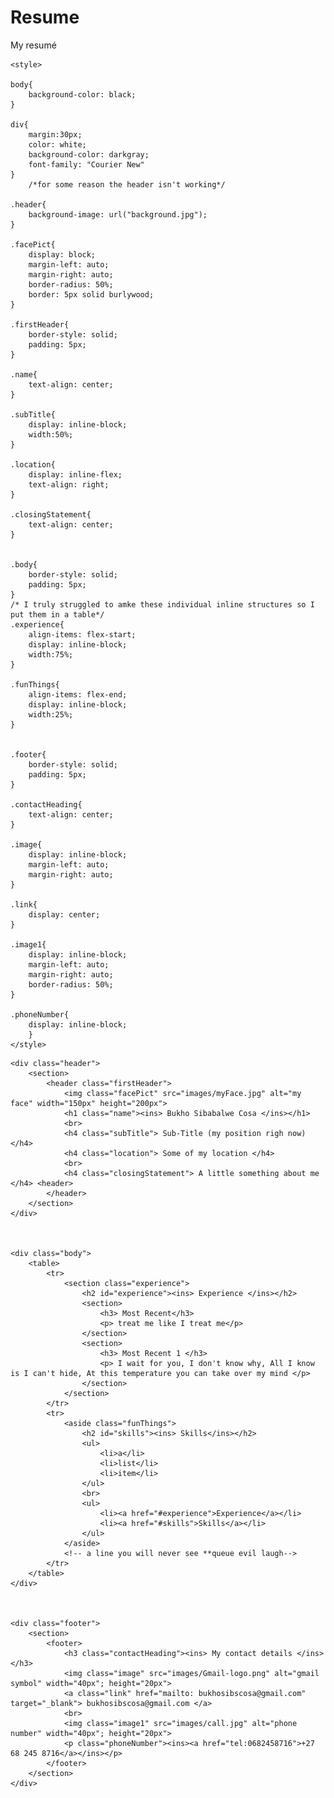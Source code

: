 # Resume
 My resumé

<!DOCTYPE html>
<html>
  <head>
    <title> Bukho's Resumé </title>
    <link rel="stylesheet" type="text/css" href="stylesheet.css">

    <style>
    
    body{
        background-color: black;
    }
    
    div{
        margin:30px;
        color: white;
        background-color: darkgray;
        font-family: "Courier New"
    }
        /*for some reason the header isn't working*/
        
    .header{
        background-image: url("background.jpg");
    }
    
    .facePict{
        display: block;
        margin-left: auto;
        margin-right: auto;
        border-radius: 50%;
        border: 5px solid burlywood;
    }
    
    .firstHeader{
        border-style: solid;
        padding: 5px;
    }
    
    .name{
        text-align: center;
    }
    
    .subTitle{
        display: inline-block;
        width:50%;
    }
    
    .location{
        display: inline-flex;
        text-align: right;
    }
    
    .closingStatement{
        text-align: center;
    }
    
    
    .body{
        border-style: solid;
        padding: 5px;
    }
    /* I truly struggled to amke these individual inline structures so I put them in a table*/
    .experience{
        align-items: flex-start;
        display: inline-block;
        width:75%;
    }
    
    .funThings{
        align-items: flex-end;
        display: inline-block;
        width:25%;
    }
    
    
    .footer{
        border-style: solid;
        padding: 5px;
    }
    
    .contactHeading{
        text-align: center;
    }
    
    .image{
        display: inline-block;
        margin-left: auto;
        margin-right: auto;
    }
    
    .link{
        display: center;
    }
    
    .image1{
        display: inline-block;
        margin-left: auto;
        margin-right: auto;
        border-radius: 50%;
    }
    
    .phoneNumber{
        display: inline-block;
        }
    </style>

  </head>


  <body>

    <div class="header">
        <section>
            <header class="firstHeader">
                <img class="facePict" src="images/myFace.jpg" alt="my face" width="150px" height="200px">
                <h1 class="name"><ins> Bukho Sibabalwe Cosa </ins></h1>
                <br>
                <h4 class="subTitle"> Sub-Title (my position righ now) </h4> 
                <h4 class="location"> Some of my location </h4>
                <br>
                <h4 class="closingStatement"> A little something about me </h4> <header>                                                      
            </header>
        </section>
    </div>



    <div class="body">
        <table>
            <tr>
                <section class="experience">
                    <h2 id="experience"><ins> Experience </ins></h2>
                    <section>
                        <h3> Most Recent</h3>
                        <p> treat me like I treat me</p>
                    </section>
                    <section>
                        <h3> Most Recent 1 </h3>
                        <p> I wait for you, I don't know why, All I know is I can't hide, At this temperature you can take over my mind </p>
                    </section>
                </section>
            </tr>
            <tr>
                <aside class="funThings">
                    <h2 id="skills"><ins> Skills</ins></h2>
                    <ul>
                        <li>a</li>
                        <li>list</li>
                        <li>item</li>
                    </ul>
                    <br>
                    <ul>
                        <li><a href="#experience">Experience</a></li>
                        <li><a href="#skills">Skills</a></li>
                    </ul>
                </aside>
                <!-- a line you will never see **queue evil laugh-->
            </tr>
        </table>
    </div>



    <div class="footer">
        <section>
            <footer>
                <h3 class="contactHeading"><ins> My contact details </ins></h3>
                <img class="image" src="images/Gmail-logo.png" alt="gmail symbol" width="40px"; height="20px">
                <a class="link" href="mailto: bukhosibscosa@gmail.com" target="_blank"> bukhosibscosa@gmail.com </a>
                <br>
                <img class="image1" src="images/call.jpg" alt="phone number" width="40px"; height="20px"> 
                <p class="phoneNumber"><ins><a href="tel:0682458716">+27 68 245 8716</a></ins></p>
            </footer>
        </section>
    </div>

    

  </body>
</html>

